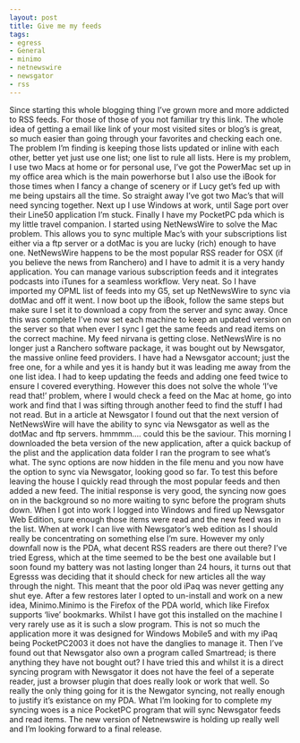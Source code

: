 ```yaml
---
layout: post
title: Give me my feeds
tags:
- egress
- General
- minimo
- netnewswire
- newsgator
- rss
---
```

Since starting this whole blogging thing I’ve grown more and more addicted to RSS feeds. For those of those of you not familiar try this link.
The whole idea of getting a email like link of your most visited sites or blog’s is great, so much easier than going through your favorites and checking each one. The problem I’m finding is keeping those lists updated or inline with each other, better yet just use one list; one list to rule all lists.
Here is my problem, I use two Macs at home or for personal use, I’ve got the PowerMac set up in my office area which is the main powerhorse but I also use the iBook for those times when I fancy a change of scenery or if Lucy get’s fed up with me being upstairs all the time. So straight away I’ve got two Mac’s that will need syncing together. Next up I use Windows at work, until Sage port over their Line50 application I’m stuck. Finally I have my PocketPC pda which is my little travel companion.
I started using NetNewsWire to solve the Mac problem. This allows you to sync multiple Mac’s with your subscriptions list either via a ftp server or a dotMac is you are lucky (rich) enough to have one.
NetNewsWire happens to be the most popular RSS reader for OSX (if you believe the news from Ranchero) and I have to admit it is a very handy application. You can manage various subscription feeds and it integrates podcasts into iTunes for a seamless workflow. Very neat.
So I have imported my OPML list of feeds into my G5, set up NetNewsWire to sync via dotMac and off it went. I now boot up the iBook, follow the same steps but make sure I set it to download a copy from the server and sync away. Once this was complete I’ve now set each machine to keep an updated version on the server so that when ever I sync I get the same feeds and read items on the correct machine. My feed nirvana is getting close.
NetNewsWire is no longer just a Ranchero software package, it was bought out by Newsgator, the massive online feed providers. I have had a Newsgator account; just the free one, for a while and yes it is handy but it was leading me away from the one list idea. I had to keep updating the feeds and adding one feed twice to ensure I covered everything. However this does not solve the whole ‘I’ve read that!’ problem, where I would check a feed on the Mac at home, go into work and find that I was sifting through another feed to find the stuff I had not read.
But in a article at Newsgator I found out that the next version of NetNewsWire will have the ability to sync via Newsgator as well as the dotMac and ftp servers. hmmmm…. could this be the saviour.
This morning I downloaded the beta version of the new application, after a quick backup of the plist and the application data folder I ran the program to see what’s what.
The sync options are now hidden in the file menu and you now have the option to sync via Newsgator, looking good so far.
To test this before leaving the house I quickly read through the most popular feeds and then added a new feed. The initial response is very good, the syncing now goes on in the background so no more waiting to sync before the program shuts down.
When I got into work I logged into Windows and fired up Newsgator Web Edition, sure enough those items were read and the new feed was in the list.
When at work I can live with Newsgator’s web edition as I should really be concentrating on something else I’m sure. However my only downfall now is the PDA, what decent RSS readers are there out there?
I’ve tried Egress, which at the time seemed to be the best one available but I soon found my battery was not lasting longer than 24 hours, it turns out that Egresss was deciding that it should check for new articles all the way through the night. This meant that the poor old iPaq was never getting any shut eye. After a few restores later I opted to un-install and work on a new idea, Minimo.Minimo is the Firefox of the PDA world, which like Firefox supports ‘live’ bookmarks. Whilst I have got this installed on the machine I very rarely use as it is such a slow program. This is not so much the application more it was designed for Windows Mobile5 and with my iPaq being PocketPC2003 it does not have the danglies to manage it.
Then I’ve found out that Newsgator also own a program called Smartread; is there anything they have not bought out? I have tried this and whilst it is a direct syncing program with Newsgator it does not have the feel of a seperate reader, just a browser plugin that does really look or work that well. So really the only thing going for it is the Newgator syncing, not really enough to justify it’s existance on my PDA.
What I’m looking for to complete my syncing woes is a nice PocketPC program that will sync Newsgator feeds and read items. The new version of Netnewswire is holding up really well and I’m looking forward to a final release.
